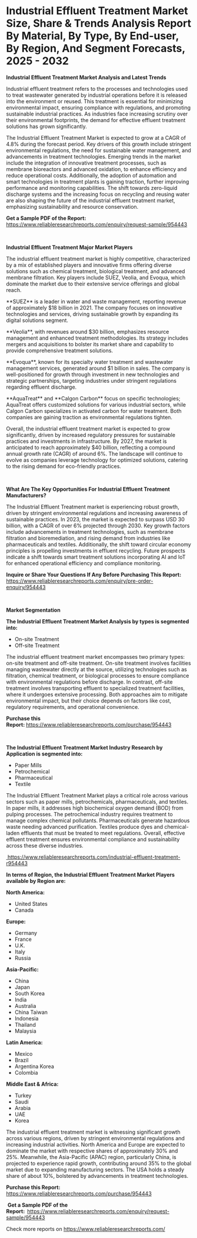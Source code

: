 <p><h1>Industrial Effluent Treatment Market Size, Share & Trends Analysis Report By Material, By Type, By End-user, By Region, And Segment Forecasts, 2025 - 2032</h1></p><p><strong>Industrial Effluent Treatment Market Analysis and Latest Trends</strong></p>
<p><p>Industrial effluent treatment refers to the processes and technologies used to treat wastewater generated by industrial operations before it is released into the environment or reused. This treatment is essential for minimizing environmental impact, ensuring compliance with regulations, and promoting sustainable industrial practices. As industries face increasing scrutiny over their environmental footprints, the demand for effective effluent treatment solutions has grown significantly.</p><p>The Industrial Effluent Treatment Market is expected to grow at a CAGR of 4.8% during the forecast period. Key drivers of this growth include stringent environmental regulations, the need for sustainable water management, and advancements in treatment technologies. Emerging trends in the market include the integration of innovative treatment processes, such as membrane bioreactors and advanced oxidation, to enhance efficiency and reduce operational costs. Additionally, the adoption of automation and smart technologies in treatment plants is gaining traction, further improving performance and monitoring capabilities. The shift towards zero-liquid discharge systems and the increasing focus on recycling and reusing water are also shaping the future of the industrial effluent treatment market, emphasizing sustainability and resource conservation.</p></p>
<p><strong>Get a Sample PDF of the Report:&nbsp;</strong> <a href="https://www.reliableresearchreports.com/enquiry/request-sample/954443?utm_campaign=2745&utm_medium=2&utm_source=Github&utm_content=ia&utm_term=07032025&utm_id=industrial-effluent-treatment">https://www.reliableresearchreports.com/enquiry/request-sample/954443</a></p>
<p>&nbsp;</p>
<p><strong>Industrial Effluent Treatment Major Market Players</strong></p>
<p><p>The industrial effluent treatment market is highly competitive, characterized by a mix of established players and innovative firms offering diverse solutions such as chemical treatment, biological treatment, and advanced membrane filtration. Key players include SUEZ, Veolia, and Evoqua, which dominate the market due to their extensive service offerings and global reach.</p><p>**SUEZ** is a leader in water and waste management, reporting revenue of approximately $18 billion in 2021. The company focuses on innovative technologies and services, driving sustainable growth by expanding its digital solutions segment. </p><p>**Veolia**, with revenues around $30 billion, emphasizes resource management and enhanced treatment methodologies. Its strategy includes mergers and acquisitions to bolster its market share and capability to provide comprehensive treatment solutions.</p><p>**Evoqua**, known for its specialty water treatment and wastewater management services, generated around $1 billion in sales. The company is well-positioned for growth through investment in new technologies and strategic partnerships, targeting industries under stringent regulations regarding effluent discharge.</p><p>**AquaTreat** and **Calgon Carbon** focus on specific technologies; AquaTreat offers customized solutions for various industrial sectors, while Calgon Carbon specializes in activated carbon for water treatment. Both companies are gaining traction as environmental regulations tighten.</p><p>Overall, the industrial effluent treatment market is expected to grow significantly, driven by increased regulatory pressures for sustainable practices and investments in infrastructure. By 2027, the market is anticipated to reach approximately $40 billion, reflecting a compound annual growth rate (CAGR) of around 6%. The landscape will continue to evolve as companies leverage technology for optimized solutions, catering to the rising demand for eco-friendly practices.</p></p>
<p>&nbsp;</p>
<p><strong>What Are The Key Opportunities For Industrial Effluent Treatment Manufacturers?</strong></p>
<p><p>The Industrial Effluent Treatment market is experiencing robust growth, driven by stringent environmental regulations and increasing awareness of sustainable practices. In 2023, the market is expected to surpass USD 30 billion, with a CAGR of over 6% projected through 2030. Key growth factors include advancements in treatment technologies, such as membrane filtration and bioremediation, and rising demand from industries like pharmaceuticals and textiles. Additionally, the shift toward circular economy principles is propelling investments in effluent recycling. Future prospects indicate a shift towards smart treatment solutions incorporating AI and IoT for enhanced operational efficiency and compliance monitoring.</p></p>
<p><strong>Inquire or Share Your Questions If Any Before Purchasing This Report:</strong> <a href="https://www.reliableresearchreports.com/enquiry/pre-order-enquiry/954443?utm_campaign=2745&utm_medium=2&utm_source=Github&utm_content=ia&utm_term=07032025&utm_id=industrial-effluent-treatment">https://www.reliableresearchreports.com/enquiry/pre-order-enquiry/954443</a></p>
<p>&nbsp;</p>
<p><strong>Market Segmentation</strong></p>
<p><strong>The Industrial Effluent Treatment Market Analysis by types is segmented into:</strong></p>
<p><ul><li>On-site Treatment</li><li>Off-site Treatment</li></ul></p>
<p><p>The industrial effluent treatment market encompasses two primary types: on-site treatment and off-site treatment. On-site treatment involves facilities managing wastewater directly at the source, utilizing technologies such as filtration, chemical treatment, or biological processes to ensure compliance with environmental regulations before discharge. In contrast, off-site treatment involves transporting effluent to specialized treatment facilities, where it undergoes extensive processing. Both approaches aim to mitigate environmental impact, but their choice depends on factors like cost, regulatory requirements, and operational convenience.</p></p>
<p><strong>Purchase this Report:&nbsp;</strong><a href="https://www.reliableresearchreports.com/purchase/954443?utm_campaign=2745&utm_medium=2&utm_source=Github&utm_content=ia&utm_term=07032025&utm_id=industrial-effluent-treatment">https://www.reliableresearchreports.com/purchase/954443</a></p>
<p>&nbsp;</p>
<p><strong>The Industrial Effluent Treatment Market Industry Research by Application is segmented into:</strong></p>
<p><ul><li>Paper Mills</li><li>Petrochemical</li><li>Pharmaceutical</li><li>Textile</li></ul></p>
<p><p>The Industrial Effluent Treatment Market plays a critical role across various sectors such as paper mills, petrochemicals, pharmaceuticals, and textiles. In paper mills, it addresses high biochemical oxygen demand (BOD) from pulping processes. The petrochemical industry requires treatment to manage complex chemical pollutants. Pharmaceuticals generate hazardous waste needing advanced purification. Textiles produce dyes and chemical-laden effluents that must be treated to meet regulations. Overall, effective effluent treatment ensures environmental compliance and sustainability across these diverse industries.</p></p>
<p><a href="https://www.reliableresearchreports.com/industrial-effluent-treatment-r954443?utm_campaign=2745&utm_medium=2&utm_source=Github&utm_content=ia&utm_term=07032025&utm_id=industrial-effluent-treatment">&nbsp;https://www.reliableresearchreports.com/industrial-effluent-treatment-r954443</a></p>
<p><strong>In terms of Region, the Industrial Effluent Treatment Market Players available by Region are:</strong></p>
<p>
    <p> <strong> North America: </strong>
        <ul>
            <li>United States</li>
            <li>Canada</li>
        </ul>
        </p> 
    <p> <strong> Europe: </strong>
        <ul>
            <li>Germany</li>
            <li>France</li>
            <li>U.K.</li>
            <li>Italy</li>
            <li>Russia</li>
        </ul>
        </p> 
    <p> <strong> Asia-Pacific: </strong>
        <ul>
            <li>China</li>
            <li>Japan</li>
            <li>South Korea</li>
            <li>India</li>
            <li>Australia</li>
            <li>China Taiwan</li>
            <li>Indonesia</li>
            <li>Thailand</li>
            <li>Malaysia</li>
        </ul>
        </p> 
    <p> <strong> Latin America: </strong>
        <ul>
            <li>Mexico</li>
            <li>Brazil</li>
            <li>Argentina Korea</li>
            <li>Colombia</li>
        </ul>
        </p> 
    <p> <strong> Middle East & Africa: </strong>
        <ul>
            <li>Turkey</li>
            <li>Saudi</li>
            <li>Arabia</li>
            <li>UAE</li>
            <li>Korea</li>
        </ul>
    </p>
    </p>
<p><p>The industrial effluent treatment market is witnessing significant growth across various regions, driven by stringent environmental regulations and increasing industrial activities. North America and Europe are expected to dominate the market with respective shares of approximately 30% and 25%. Meanwhile, the Asia-Pacific (APAC) region, particularly China, is projected to experience rapid growth, contributing around 35% to the global market due to expanding manufacturing sectors. The USA holds a steady share of about 10%, bolstered by advancements in treatment technologies.</p></p>
<p><strong>Purchase this Report: </strong><a href="https://www.reliableresearchreports.com/purchase/954443?utm_campaign=2745&utm_medium=2&utm_source=Github&utm_content=ia&utm_term=07032025&utm_id=industrial-effluent-treatment">https://www.reliableresearchreports.com/purchase/954443</a></p>
<p>&nbsp;<strong>Get a Sample PDF of the Report:&nbsp;&nbsp;</strong><a href="https://www.reliableresearchreports.com/enquiry/request-sample/954443?utm_campaign=2745&utm_medium=2&utm_source=Github&utm_content=ia&utm_term=07032025&utm_id=industrial-effluent-treatment">https://www.reliableresearchreports.com/enquiry/request-sample/954443</a></p>
<p><strong></strong></p>
<p>Check more reports on <a href="https://www.reliableresearchreports.com/?utm_campaign=2745&utm_medium=2&utm_source=Github&utm_content=ia&utm_term=07032025&utm_id=industrial-effluent-treatment">https://www.reliableresearchreports.com/</a></p>